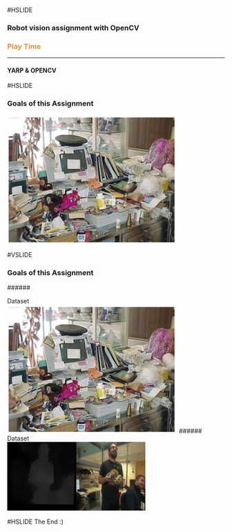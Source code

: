 #HSLIDE

### Robot vision assignment with OpenCV
### <span style="color:#e49436">Play Time</span>
---
#### YARP & OPENCV

#HSLIDE
### Goals of this Assignment
![Logo](assets/scene.png)

#VSLIDE
### Goals of this Assignment
######<div style="text-align: left;">Dataset </div>
![Logo](assets/scene.png)
######<div style="text-align: left;">Dataset </div>
![Logo](misc/dataset.gif)

#HSLIDE
The End :)
